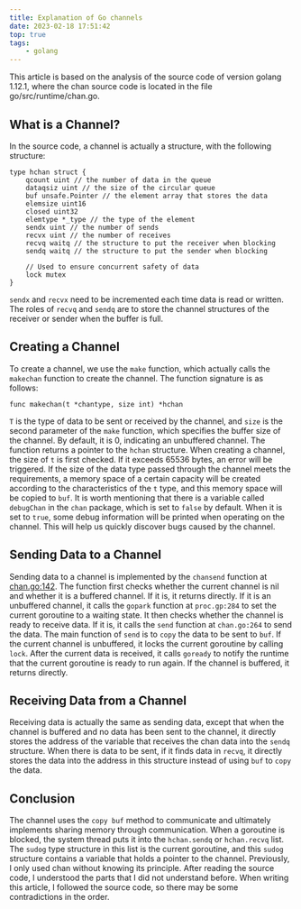 ```yaml
---
title: Explanation of Go channels
date: 2023-02-18 17:51:42
top: true
tags:
    - golang
---
```

This article is based on the analysis of the source code of version golang 1.12.1, where the chan source code is located in the file go/src/runtime/chan.go.

## What is a Channel?
In the source code, a channel is actually a structure, with the following structure:

```
type hchan struct {
    qcount uint // the number of data in the queue
    dataqsiz uint // the size of the circular queue
    buf unsafe.Pointer // the element array that stores the data
    elemsize uint16
    closed uint32
    elemtype *_type // the type of the element
    sendx uint // the number of sends
    recvx uint // the number of receives
    recvq waitq // the structure to put the receiver when blocking
    sendq waitq // the structure to put the sender when blocking

    // Used to ensure concurrent safety of data
    lock mutex
}

```

`sendx` and `recvx` need to be incremented each time data is read or written. The roles of `recvq` and `sendq` are to store the channel structures of the receiver or sender when the buffer is full.

## Creating a Channel

To create a channel, we use the `make` function, which actually calls the `makechan` function to create the channel. The function signature is as follows:

```
func makechan(t *chantype, size int) *hchan

```

`T` is the type of data to be sent or received by the channel, and `size` is the second parameter of the `make` function, which specifies the buffer size of the channel. By default, it is 0, indicating an unbuffered channel. The function returns a pointer to the `hchan` structure. When creating a channel, the size of `t` is first checked. If it exceeds 65536 bytes, an error will be triggered. If the size of the data type passed through the channel meets the requirements, a memory space of a certain capacity will be created according to the characteristics of the `t` type, and this memory space will be copied to `buf`. It is worth mentioning that there is a variable called `debugChan` in the `chan` package, which is set to `false` by default. When it is set to `true`, some debug information will be printed when operating on the channel. This will help us quickly discover bugs caused by the channel.

## Sending Data to a Channel

Sending data to a channel is implemented by the `chansend` function at [chan.go:142](https://github.com/golang/go/blob/master/src/runtime/chan.go#71). The function first checks whether the current channel is nil and whether it is a buffered channel. If it is, it returns directly. If it is an unbuffered channel, it calls the `gopark` function at `proc.gp:284` to set the current goroutine to a waiting state. It then checks whether the channel is ready to receive data. If it is, it calls the `send` function at `chan.go:264` to send the data. The main function of `send` is to `copy` the data to be sent to `buf`. If the current channel is unbuffered, it locks the current goroutine by calling `lock`. After the current data is received, it calls `goready` to notify the runtime that the current goroutine is ready to run again. If the channel is buffered, it returns directly.

## Receiving Data from a Channel

Receiving data is actually the same as sending data, except that when the channel is buffered and no data has been sent to the channel, it directly stores the address of the variable that receives the chan data into the `sendq` structure. When there is data to be sent, if it finds data in `recvq`, it directly stores the data into the address in this structure instead of using `buf` to `copy` the data.

## Conclusion

The channel uses the `copy buf` method to communicate and ultimately implements sharing memory through communication. When a goroutine is blocked, the system thread puts it into the `hchan.sendq` or `hchan.recvq` list. The `sudog` type structure in this list is the current goroutine, and this `sudog` structure contains a variable that holds a pointer to the channel. Previously, I only used chan without knowing its principle. After reading the source code, I understood the parts that I did not understand before. When writing this article, I followed the source code, so there may be some contradictions in the order.
